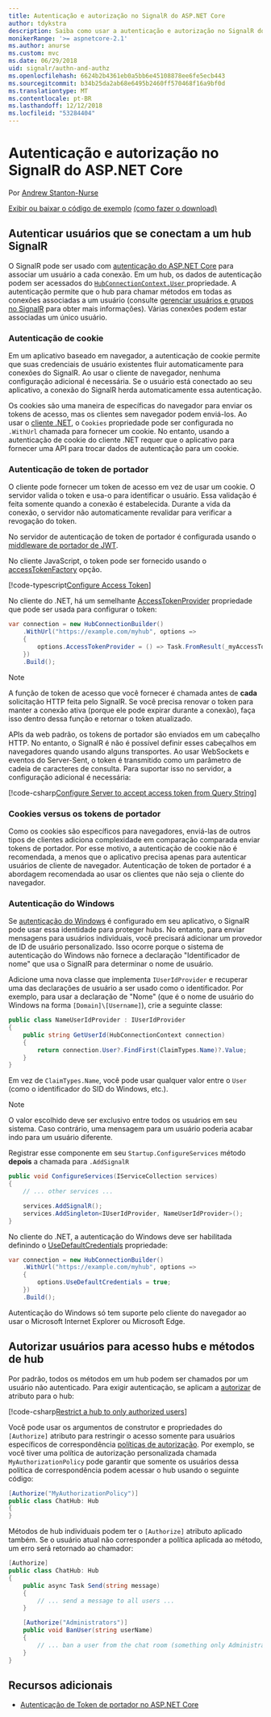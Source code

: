 ```yaml
---
title: Autenticação e autorização no SignalR do ASP.NET Core
author: tdykstra
description: Saiba como usar a autenticação e autorização no SignalR do ASP.NET Core.
monikerRange: '>= aspnetcore-2.1'
ms.author: anurse
ms.custom: mvc
ms.date: 06/29/2018
uid: signalr/authn-and-authz
ms.openlocfilehash: 6624b2b4361eb0a5bb6e45108878ee6fe5ecb443
ms.sourcegitcommit: b34b25da2ab68e6495b2460ff570468f16a9bf0d
ms.translationtype: MT
ms.contentlocale: pt-BR
ms.lasthandoff: 12/12/2018
ms.locfileid: "53284404"
---
```

# <a name="authentication-and-authorization-in-aspnet-core-signalr"></a>Autenticação e autorização no SignalR do ASP.NET Core

Por [Andrew Stanton-Nurse](https://twitter.com/anurse)

[Exibir ou baixar o código de exemplo](https://github.com/aspnet/Docs/tree/master/aspnetcore/signalr/authn-and-authz/sample/) [(como fazer o download)](xref:index#how-to-download-a-sample)

## <a name="authenticate-users-connecting-to-a-signalr-hub"></a>Autenticar usuários que se conectam a um hub SignalR

O SignalR pode ser usado com [autenticação do ASP.NET Core](xref:security/authentication/identity) para associar um usuário a cada conexão. Em um hub, os dados de autenticação podem ser acessados do [ `HubConnectionContext.User` ](/dotnet/api/microsoft.aspnetcore.signalr.hubconnectioncontext.user) propriedade. A autenticação permite que o hub para chamar métodos em todas as conexões associadas a um usuário (consulte [gerenciar usuários e grupos no SignalR](xref:signalr/groups) para obter mais informações). Várias conexões podem estar associadas um único usuário.

### <a name="cookie-authentication"></a>Autenticação de cookie

Em um aplicativo baseado em navegador, a autenticação de cookie permite que suas credenciais de usuário existentes fluir automaticamente para conexões do SignalR. Ao usar o cliente de navegador, nenhuma configuração adicional é necessária. Se o usuário está conectado ao seu aplicativo, a conexão do SignalR herda automaticamente essa autenticação.

Os cookies são uma maneira de específicas do navegador para enviar os tokens de acesso, mas os clientes sem navegador podem enviá-los. Ao usar o [cliente .NET](xref:signalr/dotnet-client), o `Cookies` propriedade pode ser configurada no `.WithUrl` chamada para fornecer um cookie. No entanto, usando a autenticação de cookie do cliente .NET requer que o aplicativo para fornecer uma API para trocar dados de autenticação para um cookie.

### <a name="bearer-token-authentication"></a>Autenticação de token de portador

O cliente pode fornecer um token de acesso em vez de usar um cookie. O servidor valida o token e usa-o para identificar o usuário. Essa validação é feita somente quando a conexão é estabelecida. Durante a vida da conexão, o servidor não automaticamente revalidar para verificar a revogação do token.

No servidor de autenticação de token de portador é configurada usando o [middleware de portador de JWT](/dotnet/api/microsoft.extensions.dependencyinjection.jwtbearerextensions.addjwtbearer).

No cliente JavaScript, o token pode ser fornecido usando o [accessTokenFactory](xref:signalr/configuration#configure-bearer-authentication) opção.

[!code-typescript[Configure Access Token](authn-and-authz/sample/wwwroot/js/chat.ts?range=63-65)]

No cliente do .NET, há um semelhante [AccessTokenProvider](xref:signalr/configuration#configure-bearer-authentication) propriedade que pode ser usada para configurar o token:

```csharp
var connection = new HubConnectionBuilder()
    .WithUrl("https://example.com/myhub", options =>
    { 
        options.AccessTokenProvider = () => Task.FromResult(_myAccessToken);
    })
    .Build();
```

> [!NOTE]
> A função de token de acesso que você fornecer é chamada antes de **cada** solicitação HTTP feita pelo SignalR. Se você precisa renovar o token para manter a conexão ativa (porque ele pode expirar durante a conexão), faça isso dentro dessa função e retornar o token atualizado.

APIs da web padrão, os tokens de portador são enviados em um cabeçalho HTTP. No entanto, o SignalR é não é possível definir esses cabeçalhos em navegadores quando usando alguns transportes. Ao usar WebSockets e eventos do Server-Sent, o token é transmitido como um parâmetro de cadeia de caracteres de consulta. Para suportar isso no servidor, a configuração adicional é necessária:

[!code-csharp[Configure Server to accept access token from Query String](authn-and-authz/sample/Startup.cs?name=snippet)]

### <a name="cookies-vs-bearer-tokens"></a>Cookies versus os tokens de portador 

Como os cookies são específicos para navegadores, enviá-las de outros tipos de clientes adiciona complexidade em comparação comparada enviar tokens de portador. Por esse motivo, a autenticação de cookie não é recomendada, a menos que o aplicativo precisa apenas para autenticar usuários de cliente de navegador. Autenticação de token de portador é a abordagem recomendada ao usar os clientes que não seja o cliente do navegador.

### <a name="windows-authentication"></a>Autenticação do Windows

Se [autenticação do Windows](xref:security/authentication/windowsauth) é configurado em seu aplicativo, o SignalR pode usar essa identidade para proteger hubs. No entanto, para enviar mensagens para usuários individuais, você precisará adicionar um provedor de ID de usuário personalizado. Isso ocorre porque o sistema de autenticação do Windows não fornece a declaração "Identificador de nome" que usa o SignalR para determinar o nome de usuário.

Adicione uma nova classe que implementa `IUserIdProvider` e recuperar uma das declarações de usuário a ser usado como o identificador. Por exemplo, para usar a declaração de "Nome" (que é o nome de usuário do Windows na forma `[Domain]\[Username]`), crie a seguinte classe:

```csharp
public class NameUserIdProvider : IUserIdProvider
{
    public string GetUserId(HubConnectionContext connection)
    {
        return connection.User?.FindFirst(ClaimTypes.Name)?.Value;
    }
}
```

Em vez de `ClaimTypes.Name`, você pode usar qualquer valor entre o `User` (como o identificador do SID do Windows, etc.).

> [!NOTE]
> O valor escolhido deve ser exclusivo entre todos os usuários em seu sistema. Caso contrário, uma mensagem para um usuário poderia acabar indo para um usuário diferente.

Registrar esse componente em seu `Startup.ConfigureServices` método **depois** a chamada para `.AddSignalR`

```csharp
public void ConfigureServices(IServiceCollection services)
{
    // ... other services ...

    services.AddSignalR();
    services.AddSingleton<IUserIdProvider, NameUserIdProvider>();
}
```

No cliente do .NET, a autenticação do Windows deve ser habilitada definindo o [UseDefaultCredentials](/dotnet/api/microsoft.aspnetcore.http.connections.client.httpconnectionoptions.usedefaultcredentials) propriedade:

```csharp
var connection = new HubConnectionBuilder()
    .WithUrl("https://example.com/myhub", options =>
    {
        options.UseDefaultCredentials = true;
    })
    .Build();
```

Autenticação do Windows só tem suporte pelo cliente do navegador ao usar o Microsoft Internet Explorer ou Microsoft Edge.

## <a name="authorize-users-to-access-hubs-and-hub-methods"></a>Autorizar usuários para acesso hubs e métodos de hub

Por padrão, todos os métodos em um hub podem ser chamados por um usuário não autenticado. Para exigir autenticação, se aplicam a [autorizar](/dotnet/api/microsoft.aspnetcore.authorization.authorizeattribute) de atributo para o hub:

[!code-csharp[Restrict a hub to only authorized users](authn-and-authz/sample/Hubs/ChatHub.cs?range=8-10,32)]

Você pode usar os argumentos de construtor e propriedades do `[Authorize]` atributo para restringir o acesso somente para usuários específicos de correspondência [políticas de autorização](xref:security/authorization/policies). Por exemplo, se você tiver uma política de autorização personalizada chamada `MyAuthorizationPolicy` pode garantir que somente os usuários dessa política de correspondência podem acessar o hub usando o seguinte código:

```csharp
[Authorize("MyAuthorizationPolicy")]
public class ChatHub: Hub
{
}
```

Métodos de hub individuais podem ter o `[Authorize]` atributo aplicado também. Se o usuário atual não corresponder a política aplicada ao método, um erro será retornado ao chamador:

```csharp
[Authorize]
public class ChatHub: Hub
{
    public async Task Send(string message)
    {
        // ... send a message to all users ...
    }

    [Authorize("Administrators")]
    public void BanUser(string userName)
    {
        // ... ban a user from the chat room (something only Administrators can do) ...
    }
}
```

## <a name="additional-resources"></a>Recursos adicionais

* [Autenticação de Token de portador no ASP.NET Core](https://blogs.msdn.microsoft.com/webdev/2016/10/27/bearer-token-authentication-in-asp-net-core/)
